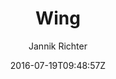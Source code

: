 ---
title: "Wing"
github: https://github.com/nikrich/jekyll-wing-template
demo: http://nikrich.github.io/jekyll-wing-template/#
author: Jannik Richter

ssg:
  - Jekyll
cms:
  - No Cms
date: 2016-07-19T09:48:57Z
github_branch: master
stale: true
---